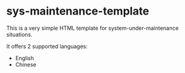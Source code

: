# sys-maintenance-template
This is a very simple HTML template for system-under-maintenance situations.

It offers 2 supported languages:
- English
- Chinese
